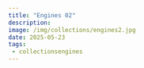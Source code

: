 ```yaml
---
title: "Engines 02"
description: 
image: /img/collections/engines2.jpg
date: 2025-05-23
tags: 
 - collectionsengines
---
```


